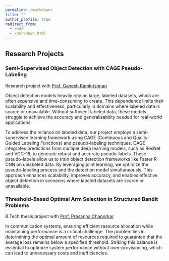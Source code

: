 ```yaml
---
permalink: /markdown/
title: ""
author_profile: true
redirect_from: 
  - /md/
  - /markdown.html
---
```


## Research Projects
### Semi-Supervised Object Detection with CAGE Pseudo-Labeling
Research project with [Prof. Ganesh Ramkrishnan](https://www.cse.iitb.ac.in/~ganesh/)

Object detection models heavily rely on large, labeled datasets, which are often expensive and time-consuming to create. This dependence limits their scalability and effectiveness, particularly in domains where labeled data is scarce or unavailable. Without sufficient labeled data, these models struggle to achieve the accuracy and generalizability needed for real-world applications.

To address the reliance on labeled data, our project employs a semi-supervised learning framework using CAGE (Continuous and Quality-Guided Labeling Functions) and pseudo-labeling techniques. CAGE integrates predictions from multiple deep learning models, such as ResNet and VGG-16, to generate robust and accurate pseudo-labels. These pseudo-labels allow us to train object detection frameworks like Faster R-CNN on unlabeled data. By leveraging joint learning, we optimize the pseudo-labeling process and the detection model simultaneously. This approach enhances scalability, improves accuracy, and enables effective object detection in scenarios where labeled datasets are scarce or unavailable.

### Threshold-Based Optimal Arm Selection in Structured Bandit Problems
B.Tech thesis project with [Prof. Prasanna Chaporkar](https://www.ee.iitb.ac.in/web/people/prasanna-chaporkar/)

In communication systems, ensuring efficient resource allocation while maintaining performance is a critical challenge. The problem lies in determining the optimal amount of resources required to guarantee that the average loss remains below a specified threshold. Striking this balance is essential to optimize system performance without over-provisioning, which can lead to unnecessary costs and inefficiencies.





